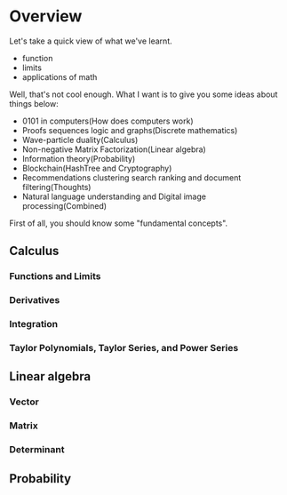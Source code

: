 # Overview

Let's take a quick view of what we've learnt.
- function
- limits
- applications of math

Well, that's not cool enough. What I want is to give you some ideas about things below:
- 0101 in computers(How does computers work)
- Proofs sequences logic and graphs(Discrete mathematics)
- Wave-particle duality(Calculus)
- Non-negative Matrix Factorization(Linear algebra)
- Information theory(Probability)
- Blockchain(HashTree and Cryptography)
- Recommendations clustering search ranking and document filtering(Thoughts)
- Natural language understanding and Digital image processing(Combined)

First of all, you should know some "fundamental concepts".

## Calculus

### Functions and Limits

### Derivatives

### Integration

### Taylor Polynomials, Taylor Series, and Power Series


## Linear algebra

### Vector

### Matrix

### Determinant

## Probability

